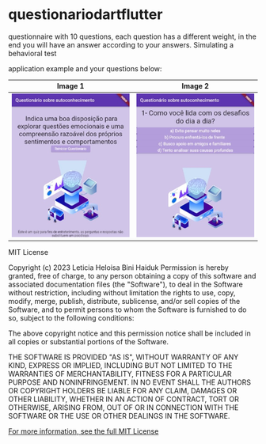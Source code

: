 # questionariodartflutter
questionnaire with 10 questions, each question has a different weight, in the end you will have an answer according to your answers. Simulating a behavioral test

application example and your questions below:

| Image 1 | Image 2 |
|----------|----------|
| ![App Screenshot](screenshot/1.jpeg) | ![App Screenshot](screenshot/2.jpeg) |

MIT License

Copyright (c) 2023 Leticia Heloisa Bini Haiduk
Permission is hereby granted, free of charge, to any person obtaining a copy of this software and associated documentation files (the "Software"), to deal
in the Software without restriction, including without limitation the rights to use, copy, modify, merge, publish, distribute, sublicense, and/or sell
copies of the Software, and to permit persons to whom the Software is furnished to do so, subject to the following conditions:

The above copyright notice and this permission notice shall be included in all copies or substantial portions of the Software.

THE SOFTWARE IS PROVIDED "AS IS", WITHOUT WARRANTY OF ANY KIND, EXPRESS OR IMPLIED, INCLUDING BUT NOT LIMITED TO THE WARRANTIES OF MERCHANTABILITY,
FITNESS FOR A PARTICULAR PURPOSE AND NONINFRINGEMENT. IN NO EVENT SHALL THE AUTHORS OR COPYRIGHT HOLDERS BE LIABLE FOR ANY CLAIM, DAMAGES OR OTHER
LIABILITY, WHETHER IN AN ACTION OF CONTRACT, TORT OR OTHERWISE, ARISING FROM, OUT OF OR IN CONNECTION WITH THE SOFTWARE OR THE USE OR OTHER DEALINGS IN THE
SOFTWARE.

[For more information, see the full MIT License](https://opensource.org/licenses/MIT)
